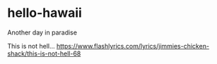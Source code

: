 # hello-hawaii
Another day in paradise

This is not hell...
https://www.flashlyrics.com/lyrics/jimmies-chicken-shack/this-is-not-hell-68
